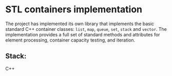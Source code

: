 # STL containers implementation
The project has implemented its own library that implements the basic standard C++ container classes: `list`, `map`, `queue`, `set`, `stack` and `vector`. The implementation provides a full set of standard methods and attributes for element processing, container capacity testing, and iteration.
## Stack:
C++
